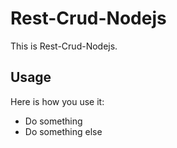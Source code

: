 Rest-Crud-Nodejs
==============

This is Rest-Crud-Nodejs.



Usage
-----

Here is how you use it:

 * Do something
 * Do something else
